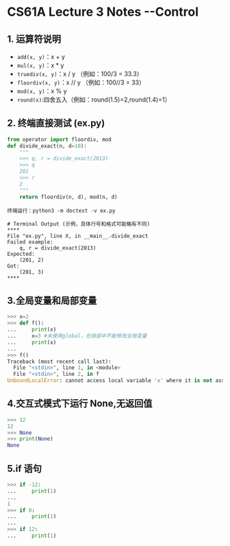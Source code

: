 # CS61A Lecture 3 Notes --Control

## 1. 运算符说明

- `add(x, y)`：x + y
- `mul(x, y)`：x \* y
- `truediv(x, y)`：x / y （例如：100/3 = 33.3）
- `floordiv(x, y)`：x // y （例如：100//3 = 33）
- `mod(x, y)`：x % y
- `round(x)`:四舍五入（例如：round(1.5)=2,round(1.4)=1）

## 2. 终端直接测试 (ex.py)

```python
from operator import floordiv, mod
def divide_exact(n, d=10):
    """
    >>> q, r = divide_exact(2013)
    >>> q
    201
    >>> r
    2
    """
    return floordiv(n, d), mod(n, d)
```

```plaintext
终端运行：python3 -m doctest -v ex.py

# Terminal Output (示例，具体行号和格式可能略有不同)
****
File "ex.py", line X, in __main__.divide_exact
Failed example:
    q, r = divide_exact(2013)
Expected:
    (201, 2)
Got:
    (201, 3)
****
```

## 3.全局变量和局部变量

```python
>>> x=2
>>> def f():
...     print(x)
...     x=3 #未使用global，在局部中不能修改全局变量
...     print(x)
...
>>> f()
Traceback (most recent call last):
  File "<stdin>", line 1, in <module>
  File "<stdin>", line 2, in f
UnboundLocalError: cannot access local variable 'x' where it is not associated with a value
```

## 4.交互式模式下运行 None,无返回值

```python
>>> 12
12
>>> None
>>> print(None)
None
```

## 5.if 语句

```python
>>> if -12:
...     print(1)
...
1
>>> if 0:
...     print(1)
...
>>> if 12:
...     print(1)
```
